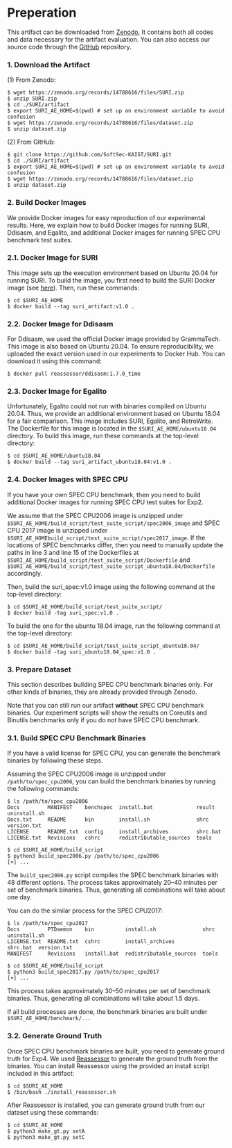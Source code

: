 # Preperation

This artifact can be downloaded from
[Zenodo](https://zenodo.org/records/14788616), It contains both all codes and
data necessary for the artifact evaluation.  You can also access our source
code through the [GitHub](https://github.com/SoftSec-KAIST/SURI) repository.

### 1. Download the Artifact

(1) From Zenodo:
```
$ wget https://zenodo.org/records/14788616/files/SURI.zip
$ unzip SURI.zip
$ cd ./SURI/artifact
$ export SURI_AE_HOME=$(pwd) # set up an environment variable to avoid confusion
$ wget https://zenodo.org/records/14788616/files/dataset.zip
$ unzip dataset.zip
```

(2) From GitHub:
```
$ git clone https://github.com/SoftSec-KAIST/SURI.git
$ cd ./SURI/artifact
$ export SURI_AE_HOME=$(pwd) # set up an environment variable to avoid confusion
$ wget https://zenodo.org/records/14788616/files/dataset.zip
$ unzip dataset.zip
```

### 2. Build Docker Images

We provide Docker images for easy reproduction of our experimental results. Here,
we explain how to build Docker images for running SURI, Ddisasm, and Egalito, and
additional Docker images for running SPEC CPU benchmark test suites.

### 2.1. Docker Image for SURI

This image sets up the execution environment based on Ubuntu 20.04 for running
SURI. To build the image, you first need to build the SURI Docker image (see
[here](../README.md#docker-environment)).
Then, run these commands:
```
$ cd $SURI_AE_HOME
$ docker build --tag suri_artifact:v1.0 .
```

### 2.2. Docker Image for Ddisasm

For Ddisasm, we used the official Docker image provided by GrammaTech. This
image is also based on Ubuntu 20.04. To ensure reproducibility, we uploaded
the exact version used in our experiments to Docker Hub. You can download it
using this command:
```
$ docker pull reassessor/ddisasm:1.7.0_time
```

### 2.3. Docker Image for Egalito

Unfortunately, Egalito could not run with binaries compiled on Ubuntu 20.04.
Thus, we provide an additional environment based on Ubuntu 18.04 for a fair
comparison. This image includes SURI, Egalito, and RetroWrite. The Dockerfile
for this image is located in the `$SURI_AE_HOME/ubuntu18.04` directory. To build this
image, run these commands at the top-level directory:
```
$ cd $SURI_AE_HOME/ubuntu18.04
$ docker build --tag suri_artifact_ubuntu18.04:v1.0 .
```

### 2.4. Docker Images with SPEC CPU

If you have your own SPEC CPU benchmark, then you need to build additional Docker images for running SPEC CPU test suites for Exp2.

We assume that the SPEC CPU2006 image is unzipped under `$SURI_AE_HOME/build_script/test_suite_script/spec2006_image` and
SPEC CPU 2017 image is unzipped under `$SURI_AE_HOMEbuild_script/test_suite_script/spec2017_image`.
If the locations of SPEC benchmarks differ, then you need to manually update the paths
in line 3 and line 15 of the Dockerfiles at `$SURI_AE_HOME/build_script/test_suite_script/Dockerfile` and
`$SURI_AE_HOME/build_script/test_suite_script_ubuntu18.04/Dockerfile` accordingly.

Then, build the suri_spec:v1.0 image using the following command at the top-level directory:
```
$ cd $SURI_AE_HOME/build_script/test_suite_script/
$ docker build -tag suri_spec:v1.0 .
```

To build the one for the ubuntu 18.04 image, run the following command at the top-level directory:
```
$ cd $SURI_AE_HOME/build_script/test_suite_script_ubuntu18.04/
$ docker build -tag suri_ubuntu18.04_spec:v1.0 .
```

### 3. Prepare Dataset

This section describes building SPEC CPU benchmark binaries only. For other kinds of binaries, they are already provided through Zenodo.

Note that you can still run our artifact **without** SPEC CPU benchmark binaries.
Our experiment scripts will show the results on Coreutils and Binutils benchmarks
only if you do not have SPEC CPU benchmark.

### 3.1. Build SPEC CPU Benchmark Binaries

If you have a valid license for SPEC CPU, you can generate the benchmark
binaries by following these steps.

Assuming the SPEC CPU2006 image is unzipped under `/path/to/spec_cpu2006`, you can
build the benchmark binaries by running the following commands:
```
$ ls /path/to/spec_cpu2006
Docs         MANIFEST    benchspec  install.bat              result    uninstall.sh
Docs.txt     README      bin        install.sh               shrc      version.txt
LICENSE      README.txt  config     install_archives         shrc.bat
LICENSE.txt  Revisions   cshrc      redistributable_sources  tools

$ cd $SURI_AE_HOME/build_script
$ python3 build_spec2006.py /path/to/spec_cpu2006
[+] ...
```
The `build_spec2006.py` script compiles the SPEC benchmark binaries with
48 different options. The process takes approximately 20–40 minutes per set of
benchmark binaries. Thus, generating all combinations will take about one day.

You can do the similar process for the SPEC CPU2017:
```
$ ls /path/to/spec_cpu2017
Docs         PTDaemon    bin          install.sh               shrc      uninstall.sh
LICENSE.txt  README.txt  cshrc        install_archives         shrc.bat  version.txt
MANIFEST     Revisions   install.bat  redistributable_sources  tools

$ cd $SURI_AE_HOME/build_script
$ python3 build_spec2017.py /path/to/spec_cpu2017
[+] ...
```
This process takes approximately 30–50 minutes per set of benchmark binaries.
Thus, generating all combinations will take about 1.5 days.

If all build processes are done, the benchmark binaries are built under `$SURI_AE_HOME/benchmark/...`

### 3.2. Generate Ground Truth

Once SPEC CPU benchmark binaries are built, you need to generate ground truth for Exp4.
We used [Reassessor](https://github.com/SoftSec-KAIST/Reassessor) to generate the ground truth from the binaries. You can
install Reassessor using the provided an install script included in this artifact:
```
$ cd $SURI_AE_HOME
$ /bin/bash ./install_reassessor.sh
```

After Reassessor is installed, you can generate ground truth from our dataset using these commands:
```
$ cd $SURI_AE_HOME
$ python3 make_gt.py setA
$ python3 make_gt.py setC
```
